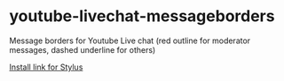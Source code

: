 # youtube-livechat-messageborders
Message borders for Youtube Live chat (red outline for moderator messages, dashed underline for others)

[Install link for Stylus](https://github.com/logarrhythmic/youtube-livechat-messageborders/raw/main/youtube-livechat-messageborders.user.css)

